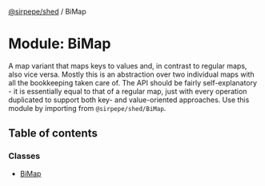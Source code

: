 [@sirpepe/shed](../README.md) / BiMap

# Module: BiMap

A map variant that maps keys to values and, in contrast to regular maps, also
vice versa. Mostly this is an abstraction over two individual maps with all
the bookkeeping taken care of. The API should be fairly self-explanatory - it
is essentially equal to that of a regular map, just with every operation
duplicated to support both key- and value-oriented approaches. Use this
module by importing from `@sirpepe/shed/BiMap`.

## Table of contents

### Classes

- [BiMap](../classes/BiMap.BiMap.md)
